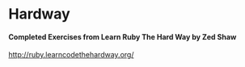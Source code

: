 # Hardway  
#### Completed Exercises from Learn Ruby The Hard Way by Zed Shaw
http://ruby.learncodethehardway.org/
